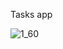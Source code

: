 Tasks app

![1_60](https://github.com/user-attachments/assets/c6d16457-8071-4a4f-a66e-67f74a5c9966)
